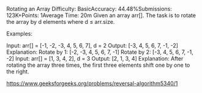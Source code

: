 Rotating an Array
Difficulty: BasicAccuracy: 44.48%Submissions: 123K+Points: 1Average Time: 20m
Given an array arr[]. The task is to rotate the array by d elements where d ≤ arr.size.

Examples:

Input: arr[] = [-1, -2, -3, 4, 5, 6, 7], d = 2
Output: [-3, 4, 5, 6, 7, -1, -2]
Explanation: 
Rotate by 1: [-2, -3, 4, 5, 6, 7, -1]
Rotate by 2: [-3, 4, 5, 6, 7, -1, -2]
Input: arr[] = [1, 3, 4, 2], d = 3 
Output: [2, 1, 3, 4]
Explanation: After rotating the array three times, the first three elements shift one by one to the right.


https://www.geeksforgeeks.org/problems/reversal-algorithm5340/1
